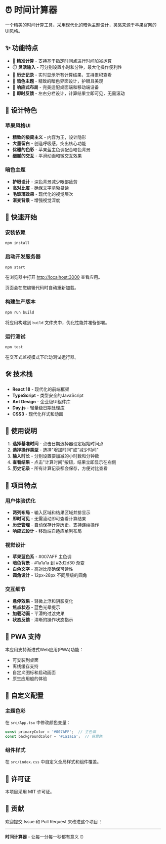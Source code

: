 # ⏰ 时间计算器

一个精美的时间计算工具，采用现代化的暗色主题设计，灵感来源于苹果官网的UI风格。

## ✨ 功能特点

- 🎯 **精准计算** - 支持基于指定时间点进行时间加减运算
- ⏱️ **灵活输入** - 可分别设置小时和分钟，最大化操作便利性
- 📝 **历史记录** - 实时显示所有计算结果，支持累积查看
- 🌙 **暗色主题** - 精致的暗色界面设计，护眼且美观
- 📱 **响应式布局** - 完美适配桌面端和移动端设备
- 🚀 **即时反馈** - 左右分栏设计，计算结果立即可见，无需滚动

## 🎨 设计特色

### 苹果风格UI
- **精致的极简主义** - 内容为王，设计隐形
- **大量留白** - 创造呼吸感，突出核心功能
- **优雅的色彩** - 苹果蓝主色调配合暗色背景
- **细腻的交互** - 平滑动画和微交互效果

### 暗色主题
- **护眼设计** - 深色背景减少眼部疲劳
- **高对比度** - 确保文字清晰易读
- **毛玻璃效果** - 现代化的视觉层次
- **渐变背景** - 增强视觉深度

## 🚀 快速开始

### 安装依赖
```bash
npm install
```

### 启动开发服务器
```bash
npm start
```

在浏览器中打开 [http://localhost:3000](http://localhost:3000) 查看应用。

页面会在您编辑代码时自动重新加载。

### 构建生产版本
```bash
npm run build
```

将应用构建到 `build` 文件夹中，优化性能并准备部署。

### 运行测试
```bash
npm test
```

在交互式监视模式下启动测试运行器。

## 🛠️ 技术栈

- **React 18** - 现代化的前端框架
- **TypeScript** - 类型安全的JavaScript
- **Ant Design** - 企业级UI组件库
- **Day.js** - 轻量级日期处理库
- **CSS3** - 现代化样式和动画

## 📖 使用说明

1. **选择基准时间** - 点击日期选择器设定起始时间点
2. **选择操作类型** - 选择"增加时间"或"减少时间"
3. **输入时长** - 分别设置要加减的小时数和分钟数
4. **查看结果** - 点击"计算时间"按钮，结果立即显示在右侧
5. **历史记录** - 所有计算记录都会保存，方便对比查看

## 🎯 项目特点

### 用户体验优化
- **两列布局** - 输入区域和结果区域并排显示
- **即时可见** - 无需滚动即可查看计算结果
- **历史管理** - 自动保存计算历史，支持连续操作
- **响应式设计** - 移动端自适应单列布局

### 视觉设计
- **苹果蓝色系** - #007AFF 主色调
- **暗色背景** - #1a1a1a 到 #2d2d30 渐变
- **白色文字** - 高对比度确保可读性
- **圆角设计** - 12px-28px 不同层级的圆角

### 交互细节
- **悬停效果** - 轻微上浮和阴影变化
- **焦点状态** - 蓝色光晕提示
- **加载动画** - 平滑的过渡效果
- **状态反馈** - 清晰的操作状态指示

## 📱 PWA 支持

本应用支持渐进式Web应用(PWA)功能：
- 可安装到桌面
- 离线缓存支持
- 自定义图标和启动画面
- 原生应用般的体验

## 🔧 自定义配置

### 主题色彩
在 `src/App.tsx` 中修改颜色变量：
```typescript
const primaryColor = '#007AFF';  // 主色调
const backgroundColor = '#1a1a1a';  // 背景色
```

### 组件样式
在 `src/index.css` 中自定义全局样式和组件覆盖。

## 📄 许可证

本项目采用 MIT 许可证。

## 🤝 贡献

欢迎提交 Issue 和 Pull Request 来改进这个项目！

---

**时间计算器** - 让每一分每一秒都有意义 ⏰
